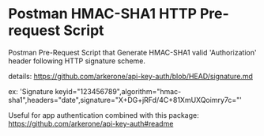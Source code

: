 # Postman HMAC-SHA1 HTTP Pre-request Script

Postman Pre-Request Script that Generate HMAC-SHA1 valid 'Authorization' header following HTTP signature scheme.

details: https://github.com/arkerone/api-key-auth/blob/HEAD/signature.md

ex: 'Signature keyid="123456789",algorithm="hmac-sha1",headers="date",signature="X+DG+jRFd/4C+81XmUXQoimry7c="'

Useful for app authentication combined with this package: https://github.com/arkerone/api-key-auth#readme
